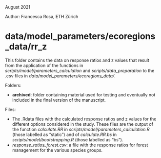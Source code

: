August 2021

Author: Francesca Rosa, ETH Zürich

# data/model_parameters/ecoregions_data/rr_z

This folder contains the data on response ratios and z values that result from the application of the functions in *scripts/model/parameters_calculation* and
*scripts/data_preparation* to the .csv files in *data/model_parameters/ecoregions_data/*.

Folders:

- **archived**: folder containing material used for testing and eventually not included in the final version of the manuscript.

Files:

- The .Rdata files with the calculated response ratios and z values for the different 
	options considered in the study. These files are the output of the function *calculate.RR* 
	in *scripts/model/parameters_calculation.R* (those labelled as “static”) and of *calculate.RR.bs* 
	in *scripts/model/bootstrapping.R* (those labelled as “bs”).
- *response_ratios_forest.csv*: a file with the response ratios for forest management for the various species groups.

